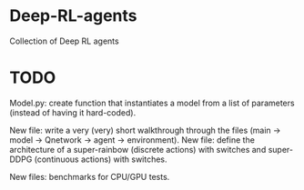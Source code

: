 # Deep-RL-agents

Collection of Deep RL agents

# TODO

Model.py: create function that instantiates a model from a list of parameters (instead of having it hard-coded).

New file: write a very (very) short walkthrough through the files (main -> model -> Qnetwork -> agent -> environment).
New file: define the architecture of a super-rainbow (discrete actions) with switches and super-DDPG (continuous actions) with switches.

New files: benchmarks for CPU/GPU tests.
